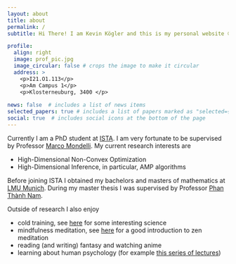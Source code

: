 ```yaml
---
layout: about
title: about
permalink: /
subtitle: Hi There! I am Kevin Kögler and this is my personal website 😊

profile:
  align: right
  image: prof_pic.jpg
  image_circular: false # crops the image to make it circular
  address: >
    <p>I21.O1.113</p>
    <p>Am Campus 1</p>
    <p>Klosterneuburg, 3400 </p>
 
news: false  # includes a list of news items
selected_papers: true # includes a list of papers marked as "selected={true}"
social: true  # includes social icons at the bottom of the page
---
```

Currently I am a PhD student at [ISTA](https://ist.ac.at/en/home/). I am very fortunate to be supervised by Professor [Marco Mondelli](http://marcomondelli.com/).
My current research interests are
- High-Dimensional Non-Convex Optimization
- High-Dimensional Inference, in particular, AMP algorithms

Before joining ISTA I obtained my bachelors and masters of mathematics at [LMU Munich](https://www.lmu.de/en/).
During my master thesis I was supervised by Professor [Phan Thành Nam](https://www.math.lmu.de/~nam/).


Outside of research I also enjoy
- cold training, see [here](https://www.youtube.com/watch?v=pq6WHJzOkno) for some interesting science
- mindfulness meditation, see [here](https://www.youtube.com/watch?v=LL2XUTeoUsM) for a good introduction to zen meditation
- reading (and writing) fantasy and watching anime
- learning about human psychology (for example [this series of lectures](https://www.youtube.com/watch?v=NNnIGh9g6fA&list=PL848F2368C90DDC3D))

